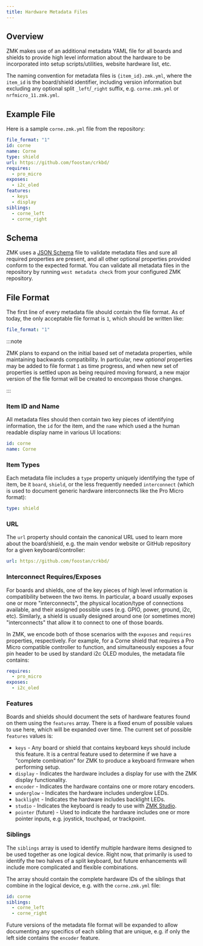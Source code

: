 ```yaml
---
title: Hardware Metadata Files
---
```


## Overview

ZMK makes use of an additional metadata YAML file for all boards and shields to provide high level information about the hardware to be incorporated into setup scripts/utilities, website hardware list, etc.

The naming convention for metadata files is `{item_id}.zmk.yml`, where the `item_id` is the board/shield identifier, including version information but excluding any optional split `_left`/`_right` suffix, e.g. `corne.zmk.yml` or `nrfmicro_11.zmk.yml`.

## Example File

Here is a sample `corne.zmk.yml` file from the repository:

```yaml
file_format: "1"
id: corne
name: Corne
type: shield
url: https://github.com/foostan/crkbd/
requires:
  - pro_micro
exposes:
  - i2c_oled
features:
  - keys
  - display
siblings:
  - corne_left
  - corne_right
```

## Schema

ZMK uses a [JSON Schema](https://github.com/zmkfirmware/zmk/blob/main/schema/hardware-metadata.schema.json) file to validate metadata files and sure all required properties are present, and all other optional properties provided conform to the expected format. You can validate all metadata files in the repository by running `west metadata check` from your configured ZMK repository.

## File Format

The first line of every metadata file should contain the file format. As of today, the only acceptable file format is `1`, which should be written like:

```yaml
file_format: "1"
```

:::note

ZMK plans to expand on the initial based set of metadata properties, while maintaining backwards compatibility. In particular, new _optional_ properties may be added to file format `1` as time progress, and when new set of properties is settled upon as being required moving forward, a new major version of the file format will be created to encompass those changes.

:::

### Item ID and Name

All metadata files should then contain two key pieces of identifying information, the `id` for the item, and the `name` which used a the human readable display name in various UI locations:

```yaml
id: corne
name: Corne
```

### Item Types

Each metadata file includes a `type` property uniquely identifying the type of item, be it `board`, `shield`, or the less frequently needed `interconnect` (which is used to document generic hardware interconnects like the Pro Micro format):

```yaml
type: shield
```

### URL

The `url` property should contain the canonical URL used to learn more about the board/shield, e.g. the main vendor website or GitHub repository for a given keyboard/controller:

```yaml
url: https://github.com/foostan/crkbd/
```

### Interconnect Requires/Exposes

For boards and shields, one of the key pieces of high level information is compatibility between the two items. In particular, a board usually exposes one or more "interconnects", the physical location/type of connections available, and their assigned possible uses (e.g. GPIO, power, ground, i2c, etc). Similarly, a shield is usually designed around one (or sometimes more) "interconnects" that allow it to connect to one of those boards.

In ZMK, we encode both of those scenarios with the `exposes` and `requires` properties, respectively. For example, for a Corne shield that requires a Pro Micro compatible controller to function, and simultaneously exposes a four pin header to be used by standard i2c OLED modules, the metadata file contains:

```yaml
requires:
  - pro_micro
exposes:
  - i2c_oled
```

### Features

Boards and shields should document the sets of hardware features found on them using the `features` array. There is a fixed enum of possible values to use here, which will be expanded over time. The current set of possible `features` values is:

- `keys` - Any board or shield that contains keyboard keys should include this feature. It is a central feature used to determine if we have a "complete combination" for ZMK to produce a keyboard firmware when performing setup.
- `display` - Indicates the hardware includes a display for use with the ZMK display functionality.
- `encoder` - Indicates the hardware contains one or more rotary encoders.
- `underglow` - Indicates the hardware includes underglow LEDs.
- `backlight` - Indicates the hardware includes backlight LEDs.
- `studio` - Indicates the keyboard is ready to use with [ZMK Studio](../../features/studio.md).
- `pointer` (future) - Used to indicate the hardware includes one or more pointer inputs, e.g. joystick, touchpad, or trackpoint.

### Siblings

The `siblings` array is used to identify multiple hardware items designed to be used together as one logical device. Right now, that primarily is used to identify the two halves of a split keyboard, but future enhancements will include more complicated and flexible combinations.

The array should contain the complete hardware IDs of the siblings that combine in the logical device, e.g. with the `corne.zmk.yml` file:

```yaml
id: corne
siblings:
  - corne_left
  - corne_right
```

Future versions of the metadata file format will be expanded to allow documenting any specifics of each sibling that are unique, e.g. if only the left side contains the `encoder` feature.
